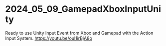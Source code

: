 # 2024_05_09_GamepadXboxInputUnity
Ready to use Unity Input Event from Xbox and Gamepad with the Action Input System.
https://youtu.be/oul1irBjA8o
